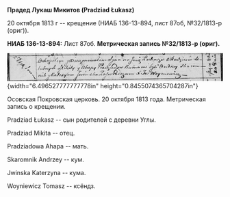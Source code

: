 **Прадед Лукаш Микитов (Pradziad Łukasz)**

20 октября 1813 г -- крещение (НИАБ 136-13-894, лист 87об, №32/1813-р
(ориг)).

**НИАБ 136-13-894:** Лист 87об. **Метрическая запись №32/1813-р
(ориг).**

![](./media/487fadf3bc380e77b2ec826532c3587728da09fd.png){width="6.496527777777778in"
height="0.8455074365704287in"}

Осовская Покровская церковь. 20 октября 1813 года. Метрическая запись о
крещении.

Pradziad Łukasz -- сын родителей с деревни Углы.

Pradziad Mikita -- отец.

Pradziadowa Ahapa -- мать.

Skaromnik Andrzey -- кум.

Jwinska Katerzyna -- кума.

Woyniewicz Tomasz -- ксёндз.

